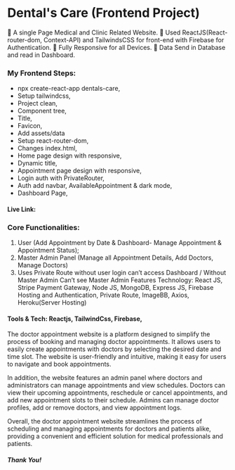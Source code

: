 # Dental's Care (Frontend Project)

 A single Page Medical and Clinic Related Website.
 Used ReactJS(React-router-dom, Context-API) and TailwindsCSS for front-end with Firebase for Authentication.
 Fully Responsive for all Devices.
 Data Send in Database and read in Dashboard.

### My Frontend Steps:
- npx create-react-app dentals-care,
- Setup tailwindcss,
- Project clean, 
- Component tree,
- Title,
- Favicon, 
- Add assets/data
- Setup react-router-dom,
- Changes index.html,
- Home page design with responsive,
- Dynamic title,
- Appointment page design with responsive,
- Login auth with PrivateRouter,
- Auth add navbar, AvailableAppointment & dark mode,
- Dashboard Page,

#### Live Link:

### Core Functionalities:
1. User (Add Appointment by Date & Dashboard- Manage Appointment & Appointment Status);
2. Master Admin Panel (Manage all Appointment Details, Add Doctors, Manage Doctors)
3. Uses Private Route without user login can’t access Dashboard / Without Master Admin Can’t see Master
Admin Features
Technology:
React JS, Stripe Payment Gateway, Node JS, MongoDB, Express JS, Firebase Hosting and Authentication, Private
Route, ImageBB, Axios, Heroku(Server Hosting)

#### Tools & Tech: Reactjs, TailwindCss, Firebase,

The doctor appointment website is a platform designed to simplify the process of booking and managing doctor appointments. It allows users to easily create appointments with doctors by selecting the desired date and time slot. The website is user-friendly and intuitive, making it easy for users to navigate and book appointments.

In addition, the website features an admin panel where doctors and administrators can manage appointments and view schedules. Doctors can view their upcoming appointments, reschedule or cancel appointments, and add new appointment slots to their schedule. Admins can manage doctor profiles, add or remove doctors, and view appointment logs.

Overall, the doctor appointment website streamlines the process of scheduling and managing appointments for doctors and patients alike, providing a convenient and efficient solution for medical professionals and patients.

##### Thank You!
